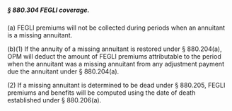 ##### § 880.304 FEGLI coverage. #####

(a) FEGLI premiums will not be collected during periods when an annuitant is a missing annuitant.

(b)(1) If the annuity of a missing annuitant is restored under § 880.204(a), OPM will deduct the amount of FEGLI premiums attributable to the period when the annuitant was a missing annuitant from any adjustment payment due the annuitant under § 880.204(a).

(2) If a missing annuitant is determined to be dead under § 880.205, FEGLI premiums and benefits will be computed using the date of death established under § 880.206(a).